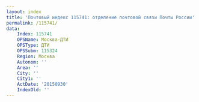 ```yaml
---
layout: index
title: 'Почтовый индекс 115741: отделение почтовой связи Почты России'
permalink: /115741/
data:
    Index: 115741
    OPSName: Москва-ДТИ
    OPSType: ДТИ
    OPSSubm: 115324
    Region: Москва
    Autonom: ''
    Area: ''
    City: ''
    City1: ''
    ActDate: '20150930'
    IndexOld: ''
---
```


